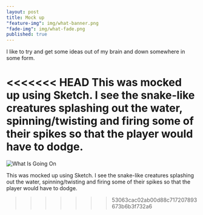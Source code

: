 ```yaml
---
layout: post
title: Mock up
"feature-img": img/what-banner.png
"fade-img": img/what-fade.png
published: true
---
```






I like to try and get some ideas out of my brain and down somewhere in some form. 

<<<<<<< HEAD
This was mocked up using Sketch. I see the snake-like creatures splashing out the water, spinning/twisting and firing some of their spikes so that the player would have to dodge.
=======
![What Is Going On]({{site.baseurl}}/img/what-main.png)

This was mocked up using Sketch. I see the snake-like creatures splashing out the water, spinning/twisting and firing some of their spikes so that the player would have to dodge.


>>>>>>> 53063cac02ab00d88c717207893673b6b3f732a6

